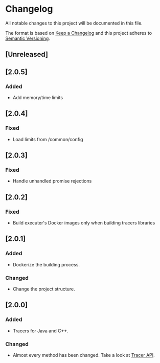 # Changelog
All notable changes to this project will be documented in this file.

The format is based on [Keep a Changelog](http://keepachangelog.com/en/1.0.0/)
and this project adheres to [Semantic Versioning](http://semver.org/spec/v2.0.0.html).

## [Unreleased]

## [2.0.5]
### Added
- Add memory/time limits

## [2.0.4]
### Fixed
- Load limits from /common/config

## [2.0.3]
### Fixed
- Handle unhandled promise rejections

## [2.0.2]
### Fixed
- Build executer's Docker images only when building tracers libraries

## [2.0.1]
### Added
- Dockerize the building process.

### Changed
- Change the project structure.

## [2.0.0]
### Added
- Tracers for Java and C++.

### Changed
- Almost every method has been changed. Take a look at [Tracer API](https://github.com/algorithm-visualizer/tracers/wiki).
